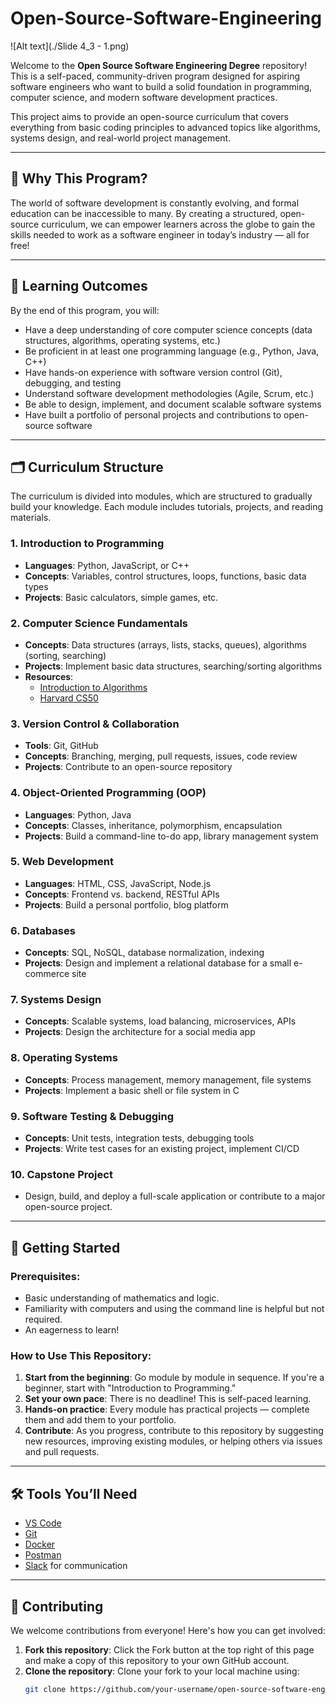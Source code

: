 ﻿# Open-Source-Software-Engineering
![Alt text](./Slide 4_3 - 1.png)

Welcome to the **Open Source Software Engineering Degree** repository! This is a self-paced, community-driven program designed for aspiring software engineers who want to build a solid foundation in programming, computer science, and modern software development practices.

This project aims to provide an open-source curriculum that covers everything from basic coding principles to advanced topics like algorithms, systems design, and real-world project management.

---

## 📜 Why This Program?

The world of software development is constantly evolving, and formal education can be inaccessible to many. By creating a structured, open-source curriculum, we can empower learners across the globe to gain the skills needed to work as a software engineer in today’s industry — all for free!

---

## 🎯 Learning Outcomes

By the end of this program, you will:

- Have a deep understanding of core computer science concepts (data structures, algorithms, operating systems, etc.)
- Be proficient in at least one programming language (e.g., Python, Java, C++)
- Have hands-on experience with software version control (Git), debugging, and testing
- Understand software development methodologies (Agile, Scrum, etc.)
- Be able to design, implement, and document scalable software systems
- Have built a portfolio of personal projects and contributions to open-source software

---

## 🗂 Curriculum Structure

The curriculum is divided into modules, which are structured to gradually build your knowledge. Each module includes tutorials, projects, and reading materials.

### 1. **Introduction to Programming**
   - **Languages**: Python, JavaScript, or C++
   - **Concepts**: Variables, control structures, loops, functions, basic data types
   - **Projects**: Basic calculators, simple games, etc.

### 2. **Computer Science Fundamentals**
   - **Concepts**: Data structures (arrays, lists, stacks, queues), algorithms (sorting, searching)
   - **Projects**: Implement basic data structures, searching/sorting algorithms
   - **Resources**: 
     - [Introduction to Algorithms](https://mitpress.mit.edu/books/introduction-algorithms)
     - [Harvard CS50](https://cs50.harvard.edu/)

### 3. **Version Control & Collaboration**
   - **Tools**: Git, GitHub
   - **Concepts**: Branching, merging, pull requests, issues, code review
   - **Projects**: Contribute to an open-source repository

### 4. **Object-Oriented Programming (OOP)**
   - **Languages**: Python, Java
   - **Concepts**: Classes, inheritance, polymorphism, encapsulation
   - **Projects**: Build a command-line to-do app, library management system

### 5. **Web Development**
   - **Languages**: HTML, CSS, JavaScript, Node.js
   - **Concepts**: Frontend vs. backend, RESTful APIs
   - **Projects**: Build a personal portfolio, blog platform

### 6. **Databases**
   - **Concepts**: SQL, NoSQL, database normalization, indexing
   - **Projects**: Design and implement a relational database for a small e-commerce site

### 7. **Systems Design**
   - **Concepts**: Scalable systems, load balancing, microservices, APIs
   - **Projects**: Design the architecture for a social media app

### 8. **Operating Systems**
   - **Concepts**: Process management, memory management, file systems
   - **Projects**: Implement a basic shell or file system in C

### 9. **Software Testing & Debugging**
   - **Concepts**: Unit tests, integration tests, debugging tools
   - **Projects**: Write test cases for an existing project, implement CI/CD

### 10. **Capstone Project**
   - Design, build, and deploy a full-scale application or contribute to a major open-source project.

---

## 🚀 Getting Started

### Prerequisites:
- Basic understanding of mathematics and logic.
- Familiarity with computers and using the command line is helpful but not required.
- An eagerness to learn!

### How to Use This Repository:
1. **Start from the beginning**: Go module by module in sequence. If you're a beginner, start with "Introduction to Programming."
2. **Set your own pace**: There is no deadline! This is self-paced learning.
3. **Hands-on practice**: Every module has practical projects — complete them and add them to your portfolio.
4. **Contribute**: As you progress, contribute to this repository by suggesting new resources, improving existing modules, or helping others via issues and pull requests.

---

## 🛠 Tools You’ll Need

- [VS Code](https://code.visualstudio.com/)
- [Git](https://git-scm.com/)
- [Docker](https://www.docker.com/)
- [Postman](https://www.postman.com/)
- [Slack](https://slack.com/) for communication

---

## 👥 Contributing

We welcome contributions from everyone! Here's how you can get involved:

1. **Fork this repository**: Click the Fork button at the top right of this page and make a copy of this repository to your own GitHub account.
2. **Clone the repository**: Clone your fork to your local machine using:
   ```bash
   git clone https://github.com/your-username/open-source-software-engineer-degree.git
